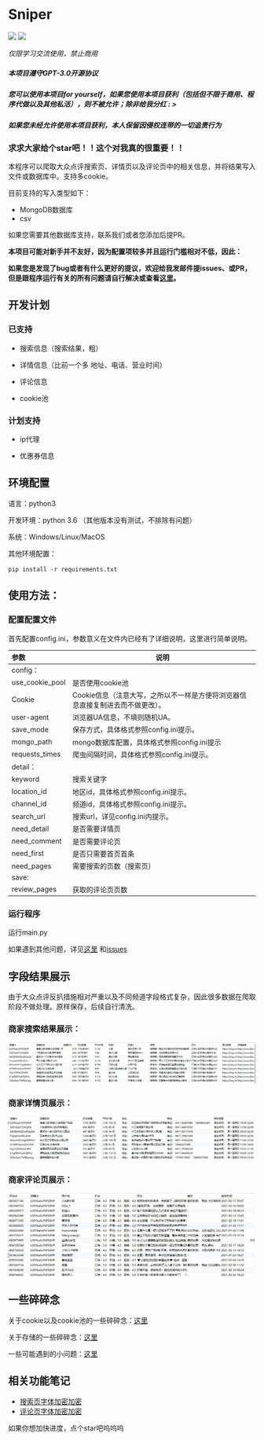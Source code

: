 # Sniper



[![](https://img.shields.io/badge/python-3-brightgreen.svg)](https://www.python.org/downloads/)
<img src="https://img.shields.io/badge/license-GPL--3.0-brightgreen">

*仅限学习交流使用，禁止商用*

##### 本项目遵守GPT-3.0开源协议

##### 您可以使用本项目for yourself，如果您使用本项目获利（包括但不限于商用、程序代做以及其他私活），则不被允许；除非给我分红 : >

##### 如果您未经允许使用本项目获利，本人保留因侵权连带的一切追责行为



### 求求大家给个star吧！！这个对我真的很重要！！

本程序可以爬取大众点评搜索页、详情页以及评论页中的相关信息，并将结果写入文件或数据库中。支持多cookie。

目前支持的写入类型如下：
- MongoDB数据库
- csv

如果您需要其他数据库支持，联系我们或者您添加后提PR。

**本项目可能对新手并不友好，因为配置项较多并且运行门槛相对不低，因此：**

**如果您是发现了bug或者有什么更好的提议，欢迎给我发邮件提issues、或PR，但是跟程序运行有关的所有问题请自行解决或查看[这里](https://github.com/Sniper970119/dianping_spider#%E8%BF%90%E8%A1%8C%E7%A8%8B%E5%BA%8F )。**

## 开发计划

### 已支持

- 搜索信息（搜索结果，粗）

- 详情信息（比前一个多 地址、电话、营业时间）

- 评论信息

- cookie池

### 计划支持

- ip代理

- 优惠券信息

## 环境配置
语言：python3

开发环境：python 3.6 （其他版本没有测试，不排除有问题）

系统：Windows/Linux/MacOS

其他环境配置：

    pip install -r requirements.txt

## 使用方法：
### 配置配置文件
首先配置config.ini，参数意义在文件内已经有了详细说明，这里进行简单说明。

|参数|说明|
|:-----  |-----|
|config：      |  |
|use_cookie_pool      |是否使用cookie池 |
|Cookie      |Cookie信息（注意大写，之所以不一样是方便将浏览器信息直接复制进去而不做更改）。|
|user-agent      |浏览器UA信息，不填则随机UA。|
|save_mode      |保存方式，具体格式参照config.ini提示。|
|mongo_path      |mongo数据库配置，具体格式参照config.ini提示|
|requests_times      |爬虫间隔时间，具体格式参照config.ini提示。  |
|detail：      |  |
|keyword      | 搜索关键字 |
|location_id      |地区id，具体格式参照config.ini提示。  |
|channel_id      |频道id，具体格式参照config.ini提示。  |
|search_url      |搜索url，详见config.ini内提示。  |
|need_detail      |是否需要详情页  |
|need_comment      |是否需要评论页  |
|need_first      |是否只需要首页首条  |
|need_pages      |需要搜索的页数（搜索页）  |
|save:      |  |
|review_pages      |获取的评论页页数  |


### 运行程序
运行main.py

如果遇到其他问题，详见[这里](./docs/problems.md)
和[issues](https://github.com/Sniper970119/dianping_spider/issues?q=is%3Aissue+is%3Aclosed)

 
## 字段结果展示
由于大众点评反扒措施相对严重以及不同频道字段格式复杂，因此很多数据在爬取阶段不做处理。原样保存，后续自行清洗。
### 商家搜索结果展示：
![image](./imgs/info.jpg)

### 商家详情页展示：
![image](./imgs/detail.jpg)


### 商家评论页展示：
![image](./imgs/review.jpg)

## 一些碎碎念


关于cookie以及cookie池的一些碎碎念：[这里](./docs/cookie_pool.md)

关于存储的一些碎碎念：[这里](./docs/save.md)

一些可能遇到的小问题：[这里](./docs/problems.md)





  
## 相关功能笔记
  - [搜索页字体加密加密](http://www.sniper97.cn/index.php/note/carwler/3694/)
  - [评论页字体加密加密](http://www.sniper97.cn/index.php/note/carwler/3707/)

如果你想加快进度，点个star吧呜呜呜
